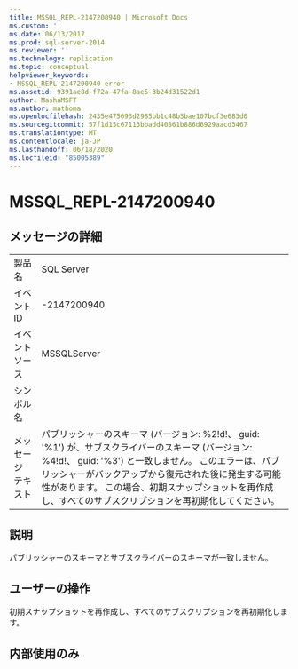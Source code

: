 ```yaml
---
title: MSSQL_REPL-2147200940 | Microsoft Docs
ms.custom: ''
ms.date: 06/13/2017
ms.prod: sql-server-2014
ms.reviewer: ''
ms.technology: replication
ms.topic: conceptual
helpviewer_keywords:
- MSSQL_REPL-2147200940 error
ms.assetid: 9391ae8d-f72a-47fa-8ae5-3b24d31522d1
author: MashaMSFT
ms.author: mathoma
ms.openlocfilehash: 2435e475693d2985bb1c48b3bae107bcf3e683d0
ms.sourcegitcommit: 57f1d15c67113bbadd40861b886d6929aacd3467
ms.translationtype: MT
ms.contentlocale: ja-JP
ms.lasthandoff: 06/18/2020
ms.locfileid: "85005389"
---
```

# <a name="mssql_repl-2147200940"></a>MSSQL_REPL-2147200940
    
## <a name="message-details"></a>メッセージの詳細  
  
|||  
|-|-|  
|製品名|SQL Server|  
|イベント ID|-2147200940|  
|イベント ソース|MSSQLServer|  
|シンボル名||  
|メッセージ テキスト|パブリッシャーのスキーマ (バージョン: %2!d!、 guid: '%1') が、サブスクライバーのスキーマ (バージョン: %4!d!、 guid: '%3') と一致しません。 このエラーは、パブリッシャーがバックアップから復元された後に発生する可能性があります。 この場合、初期スナップショットを再作成し、すべてのサブスクリプションを再初期化してください。|  
  
## <a name="explanation"></a>説明  
 パブリッシャーのスキーマとサブスクライバーのスキーマが一致しません。  
  
## <a name="user-action"></a>ユーザーの操作  
 初期スナップショットを再作成し、すべてのサブスクリプションを再初期化します。  
  
## <a name="internal-only"></a>内部使用のみ  
  
